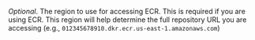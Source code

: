 *Optional*. The region to use for
  accessing ECR. This is required if you are using ECR. This region
  will help determine the full repository URL you are accessing
  (e.g., `012345678910.dkr.ecr.us-east-1.amazonaws.com`)
